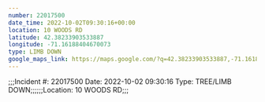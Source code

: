 ```yaml
---
number: 22017500
date_time: 2022-10-02T09:30:16+00:00
location: 10 WOODS RD
latitude: 42.38233903533887
longitude: -71.16188404670073
type: LIMB DOWN
google_maps_link: https://maps.google.com/?q=42.38233903533887,-71.16188404670073
---
```


;;;Incident #: 22017500  Date: 2022-10-02 09:30:16   Type: TREE/LIMB DOWN;;;;;;Location: 10 WOODS RD;;;
